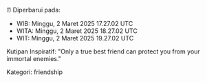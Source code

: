 ⏰ Diperbarui pada:
- WIB: Minggu, 2 Maret 2025 17.27.02 UTC
- WITA: Minggu, 2 Maret 2025 18.27.02 UTC
- WIT: Minggu, 2 Maret 2025 19.27.02 UTC

Kutipan Inspiratif:
"Only a true best friend can protect you from your immortal enemies."


Kategori: friendship

